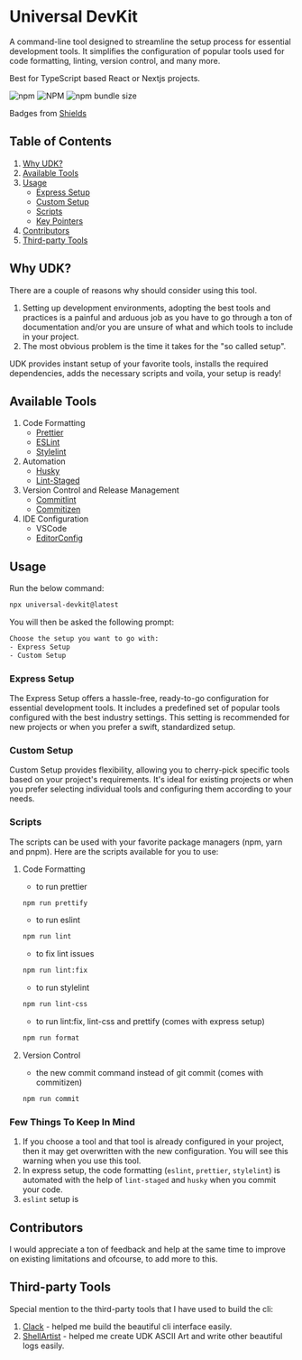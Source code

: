 # Universal DevKit

A command-line tool designed to streamline the setup process for essential
development tools. It simplifies the configuration of popular tools used for
code formatting, linting, version control, and many more.

Best for TypeScript based React or Nextjs projects.

![npm](https://img.shields.io/npm/v/universal-devkit?logo=npm)
![NPM](https://img.shields.io/npm/l/universal-devkit)
![npm bundle size](https://img.shields.io/bundlephobia/minzip/universal-devkit)

Badges from [Shields](https://shields.io/)

## Table of Contents

1. [Why UDK?](#why-udk)
2. [Available Tools](#available-tools)
3. [Usage](#usage)
   - [Express Setup](#express-setup)
   - [Custom Setup](#custom-setup)
   - [Scripts](#scripts)
   - [Key Pointers](#few-things-to-keep-in-mind)
4. [Contributors](#contributors)
5. [Third-party Tools](#third-party-tools)

## Why UDK?

There are a couple of reasons why should consider using this tool.

1. Setting up development environments, adopting the best tools and practices is
   a painful and arduous job as you have to go through a ton of documentation
   and/or you are unsure of what and which tools to include in your project.
2. The most obvious problem is the time it takes for the "so called setup".

UDK provides instant setup of your favorite tools, installs the required
dependencies, adds the necessary scripts and voila, your setup is ready!

## Available Tools

1. Code Formatting
   - [Prettier](https://prettier.io/)
   - [ESLint](https://eslint.org/)
   - [Stylelint](https://stylelint.io/)
2. Automation
   - [Husky](https://typicode.github.io/husky/)
   - [Lint-Staged](https://github.com/lint-staged/lint-staged)
3. Version Control and Release Management
   - [Commitlint](https://commitlint.js.org/#/)
   - [Commitizen](https://commitizen-tools.github.io/commitizen/)
4. IDE Configuration
   - VSCode
   - [EditorConfig](https://editorconfig.org/)

## Usage

Run the below command:

```bash
npx universal-devkit@latest
```

You will then be asked the following prompt:

```bash
Choose the setup you want to go with:
- Express Setup
- Custom Setup
```

### Express Setup

The Express Setup offers a hassle-free, ready-to-go configuration for essential
development tools. It includes a predefined set of popular tools configured with
the best industry settings. This setting is recommended for new projects or when
you prefer a swift, standardized setup.

### Custom Setup

Custom Setup provides flexibility, allowing you to cherry-pick specific tools
based on your project's requirements. It's ideal for existing projects or when
you prefer selecting individual tools and configuring them according to your
needs.

### Scripts

The scripts can be used with your favorite package managers (npm, yarn and
pnpm). Here are the scripts available for you to use:

1. Code Formatting

   - to run prettier

   ```bash
   npm run prettify
   ```

   - to run eslint

   ```bash
   npm run lint
   ```

   - to fix lint issues

   ```bash
   npm run lint:fix
   ```

   - to run stylelint

   ```bash
   npm run lint-css
   ```

   - to run lint:fix, lint-css and prettify (comes with express setup)

   ```bash
   npm run format
   ```

2. Version Control

   - the new commit command instead of git commit (comes with commitizen)

   ```bash
   npm run commit
   ```

### Few Things To Keep In Mind

1. If you choose a tool and that tool is already configured in your project,
   then it may get overwritten with the new configuration. You will see this
   warning when you use this tool.
2. In express setup, the code formatting (`eslint`, `prettier`, `stylelint`) is
   automated with the help of `lint-staged` and `husky` when you commit your
   code.
3. `eslint` setup is

## Contributors

I would appreciate a ton of feedback and help at the same time to improve on
existing limitations and ofcourse, to add more to this.

## Third-party Tools

Special mention to the third-party tools that I have used to build the cli:

1. [Clack](https://www.npmjs.com/package/@clack/prompts) - helped me build the
   beautiful cli interface easily.
2. [ShellArtist](https://www.npmjs.com/package/shell-artist) - helped me create
   UDK ASCII Art and write other beautiful logs easily.
